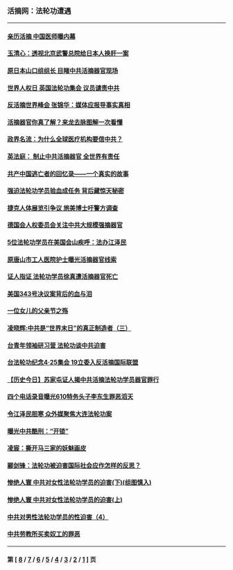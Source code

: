### 活摘网：法轮功遭遇
---
#### [亲历活摘 中国医师曝内幕](../../pages/nf5881/n14040389.md?10070430) 
#### [玉清心：透视北京武警总院给日本人换肝一案](../../pages/nf5881/n13771978.md?10070430) 
#### [原日本山口组组长 目睹中共活摘器官现场](../../pages/nf5881/n13767360.md?10070430) 
#### [世界人权日 英国法轮功集会 议员谴责中共](../../pages/nf5881/n13431763.md?10070430) 
#### [反活摘世界峰会 张锦华：媒体应报导事实真相](../../pages/nf5881/n13278502.md?10070430) 
#### [活摘器官你真了解？来龙去脉图解一次看懂](../../pages/nf5881/n13013820.md?10070430) 
#### [政界名流：为什么全球医疗机构要信中共？](../../pages/nf5881/n11945479.md?10070430) 
#### [英法庭： 制止中共活摘器官 全世界有责任](../../pages/nf5881/n11330691.md?10070430) 
#### [共产中国逃亡者的回忆录——一个真实的故事](../../pages/nf5881/n10918649.md?10070430) 
#### [强迫法轮功学员验血成任务 背后藏惊天秘密](../../pages/nf5881/n4252384.md?10070430) 
#### [捷克人体展览引争议 旅美博士吁警方调查](../../pages/nf5881/n9429187.md?10070430) 
#### [德国会人权委员会关注中共大规模强摘器官](../../pages/nf5881/n8418950.md?10070430) 
#### [5位法轮功学员在美国会山疾呼：法办江泽民](../../pages/nf5881/n8101519.md?10070430) 
#### [原唐山市工人医院护士曝光活摘器官线索](../../pages/nf5881/n8076384.md?10070430) 
#### [证人指证 法轮功学员徐真遭活摘器官死亡](../../pages/nf5881/n8042467.md?10070430) 
#### [美国343号决议案背后的血与泪](../../pages/nf5881/n8020684.md?10070430) 
#### [一位女儿的父亲节之殇](../../pages/nf5881/n8014122.md?10070430) 
#### [凌晓辉:中共是“世界末日”的真正制造者（三）](../../pages/nf5881/n4210333.md?10070430) 
#### [台青年领袖研习营 法轮功谈中共迫害](../../pages/nf5881/n4141857.md?10070430) 
#### [台法轮功纪念4‧25集会 19立委入反活摘国际联盟](../../pages/nf5881/n4141821.md?10070430) 
#### [【历史今日】苏家屯证人揭中共活摘法轮功学员器官罪行](../../pages/nf5881/n4135912.md?10070430) 
#### [四个电话录音曝光610特务头子李东生罪恶滔天](../../pages/nf5881/n4040060.md?10070430) 
#### [令江泽民胆寒 众外媒聚焦大连法轮功案](../../pages/nf5881/n3932671.md?10070430) 
#### [曝光中共酷刑：“开锁”](../../pages/nf5881/n3889373.md?10070430) 
#### [凌宸：撕开马三家的妖魅画皮](../../pages/nf5881/n3849369.md?10070430) 
#### [郦剑锋：法轮功被迫害国际社会应作怎样的反思？](../../pages/nf5881/n3824560.md?10070430) 
#### [惨绝人寰 中共对女性法轮功学员的迫害(下)(组图慎入)](../../pages/nf5881/n3816285.md?10070430) 
#### [惨绝人寰 中共对女性法轮功学员的迫害(上)](../../pages/nf5881/n3815374.md?10070430) 
#### [中共对男性法轮功学员的性迫害（4）](../../pages/nf5881/n3769144.md?10070430) 
#### [中共劳教所买卖奴工的罪恶](../../pages/nf5881/n3769378.md?10070430) 

---
#### 第 [ [8](./8.md?10070430) / [7](./7.md?10070430) / [6](./6.md?10070430) / [5](./5.md?10070430) / [4](./4.md?10070430) / [3](./3.md?10070430) / [2](./2.md?10070430) / [1](./1.md?10070430) ] 页
